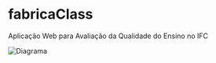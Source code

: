 # fabricaClass
Aplicação Web para Avaliação da Qualidade do Ensino no IFC

![Diagrama]("C:\Users\lucas\Downloads\models.png")
